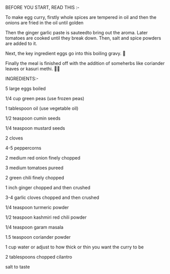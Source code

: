 BEFORE YOU START, READ THIS :-

To make egg curry, firstly whole spices are tempered in oil and then the onions are fried in the oil until golden

Then the ginger garlic paste is sauteedto bring out the aroma. Later tomatoes are cooked until they break down. Then, salt and spice powders are added to it.

Next, the key ingredient eggs go into this boiling gravy. 🤤 

Finally the meal is finished off with the addition of someherbs like coriander leaves or kasuri methi. 🌿😋

INGREDIENTS:-

5 large eggs boiled

1/4 cup green peas (use frozen peas)

1 tablespoon oil (use vegetable oil)

1/2 teaspoon cumin seeds

1/4 teaspoon mustard seeds

2 cloves

4-5 peppercorns

2 medium red onion finely chopped

3 medium tomatoes pureed

2 green chili finely chopped

1 inch ginger chopped and then crushed

3-4 garlic cloves chopped and then crushed

1/4 teaspoon turmeric powder

1/2 teaspoon kashmiri red chili powder

1/4 teaspoon garam masala

1.5 teaspoon coriander powder

1 cup water or adjust to how thick or thin you want the curry to be

2 tablespoons chopped cilantro

salt to taste
